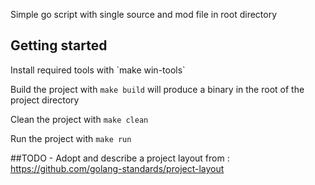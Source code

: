 Simple go script with single source and mod file in root directory

## Getting started

Install required tools with \`make win-tools`

Build the project with `make build` will produce a binary in the root of the project directory

Clean the project with `make clean` 

Run the project with `make run`

##TODO - Adopt and describe a project layout from : https://github.com/golang-standards/project-layout
